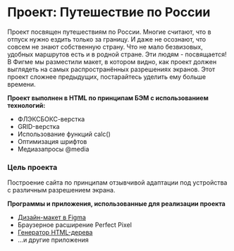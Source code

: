 # Проект: Путешествие по России

Проект посвящен путешествиям по России. Многие считают, что в отпуск нужно ездить только за границу.
И даже не осознают, что совсем не знают собственную страну. Что не мало безвизовых, удобных маршрутов
есть и в родной стране. Эти людям - посвящается!
В Фигме мы разместили макет, в котором видно, как проект должен выглядеть на самых распространённых разрешениях экранов.
Этот проект сложнее предыдущих, постарайтесь уделить ему больше времени.

**Проект выполнен в HTML по принципам БЭМ с использованием технологий:**

* ФЛЭКСБОКС-верстка
* GRID-верстка
* Использование функций calc()
* Оптимизация шрифтов
* Медиазапросы @media

### Цель проекта

Построение сайта по принципам отзывчивой адаптации под устройства с различным разрешением экрана.

**Программы и приложения, использованные для реализации проекта**

* [Дизайн-макет в Figma](https://www.figma.com/)
* Браузерное расширение Perfect Pixel
* [Генератор HTML-дерева](https://yoksel.github.io/html-tree/)
* ...и другие приложения
